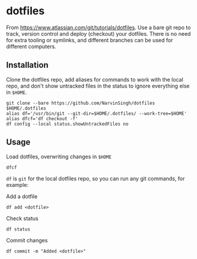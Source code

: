 # dotfiles

From https://www.atlassian.com/git/tutorials/dotfiles. Use a bare git repo to
track, version control and deploy (checkout) your dotfiles. There is no need for
extra tooling or symlinks, and different branches can be used for different
computers.

## Installation

Clone the dotfiles repo, add aliases for commands to work with the local repo,
and don't show untracked files in the status to ignore everything else in
`$HOME`.

```Shell
git clone --bare https://github.com/NarvinSingh/dotfiles $HOME/.dotfiles
alias df='/usr/bin/git --git-dir=$HOME/.dotfiles/ --work-tree=$HOME'
alias dfcf='df checkout -f'
df config --local status.showUntrackedFiles no
```

## Usage

Load dotfiles, overwriting changes in `$HOME`

```Shell
dfcf
```

`df` is `git` for the local dotfiles repo, so you can run any git commands, for
example:

Add a dotfile

```Shell
df add <dotfile>
```

Check status

```Shell
df status
```

Commit changes

```Shell
df commit -m "Added <dotfile>"
```

